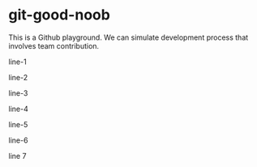 # git-good-noob

This is a Github playground. We can simulate development process that involves team contribution.

line-1

line-2

line-3

line-4

line-5

line-6

line 7

